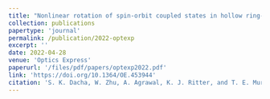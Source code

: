 ```yaml
---
title: "Nonlinear rotation of spin-orbit coupled states in hollow ring-core fibers"
collection: publications
papertype: 'journal'
permalink: /publication/2022-optexp
excerpt: ''
date: 2022-04-28
venue: 'Optics Express'
paperurl: '/files/pdf/papers/optexp2022.pdf'
link: 'https://doi.org/10.1364/OE.453944'
citation: 'S. K. Dacha, W. Zhu, A. Agrawal, K. J. Ritter, and T. E. Murphy, "Nonlinear rotation of spin-orbit coupled states in hollow ring-core fibers," Opt. Express 30, 18481-18495 (2022)'
---
```

